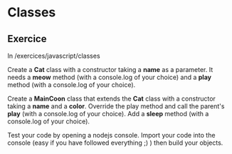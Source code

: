 <!-- .slide: class="exercice"-->

# Classes

## Exercice

In /exercices/javascript/classes

Create a **Cat** class with a constructor taking a **name** as a parameter. It needs a **meow** method (with a console.log of your choice) and a **play** method (with a console.log of your choice).

Create a **MainCoon** class that extends the **Cat** class with a constructor taking a **name** and a **color**. Override the play method and call the parent's **play** (with a console.log of your choice). Add a **sleep** method (with a console.log of your choice).

Test your code by opening a nodejs console. Import your code into the console (easy if you have followed everything ;) ) then build your objects.
